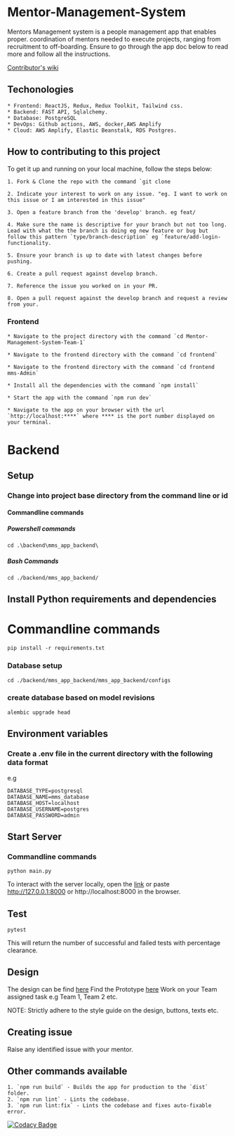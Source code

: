 # Mentor-Management-System

Mentors Management system is a people management app that enables proper.
coordination of mentors needed to execute projects, ranging from recruitment to off-boarding. Ensure to go through the
app doc below to read more and follow all the instructions.

[Contributor's wiki](https://github.com/ALCOpenSource/Mentor-Management-System-Team-6/wiki)

## Techonologies

    * Frontend: ReactJS, Redux, Redux Toolkit, Tailwind css.
    * Backend: FAST API, Sqlalchemy.
    * Database: PostgreSQL
    * DevOps: Github actions, AWS, docker,AWS Amplify
    * Cloud: AWS Amplify, Elastic Beanstalk, RDS Postgres.

## How to contributing to this project

To get it up and running on your local machine, follow the steps below:

    1. Fork & Clone the repo with the command `git clone

    2. Indicate your interest to work on any issue. "eg. I want to work on this issue or I am interested in this issue"

    3. Open a feature branch from the 'develop' branch. eg feat/

    4. Make sure the name is descriptive for your branch but not too long. Lead with what the the branch is doing eg new feature or bug but follow this pattern `type/branch-description` eg `feature/add-login-functionality.

    5. Ensure your branch is up to date with latest changes before pushing.

    6. Create a pull request against develop branch.

    7. Reference the issue you worked on in your PR.

    8. Open a pull request against the develop branch and request a review from your.

### Frontend

    * Navigate to the project directory with the command `cd Mentor-Management-System-Team-1`

    * Navigate to the frontend directory with the command `cd frontend`

    * Navigate to the frontend directory with the command `cd frontend mms-Admin`

    * Install all the dependencies with the command `npm install`

    * Start the app with the command `npm run dev`

    * Navigate to the app on your browser with the url `http://localhost:****` where **** is the port number displayed on
    your terminal.

# Backend

## Setup

### Change into  project base directory from the command line or id

#### Commandline commands

##### Powershell commands

    cd .\backend\mms_app_backend\

##### Bash Commands

    cd ./backend/mms_app_backend/

## Install Python requirements and dependencies

# Commandline commands

    pip install -r requirements.txt

### Database setup

    cd ./backend/mms_app_backend/mms_app_backend/configs

### create database based on model revisions

    alembic upgrade head 

## Environment variables

### Create a .env file in the current directory with the following data format

e.g

    DATABASE_TYPE=postgresql
    DATABASE_NAME=mms_database
    DATABASE_HOST=localhost
    DATABASE_USERNAME=postgres
    DATABASE_PASSWORD=admin

## Start Server

### Commandline commands

    python main.py

To interact with the server locally, open the [link](http://127.0.0.1:8000) or paste http://127.0.0.1:8000
or http://localhost:8000
in the browser.

## Test

    pytest 

This will return the number of successful and failed tests with percentage clearance.

## Design

The design can be
find [here](https://www.figma.com/file/JNZKj3lachPypSOMBOhC1e/MMS-ALC-0pen-Source-Project?node-id=6784%3A7593\&t=dnwBBGHPZRxryUnJ-0)
Find the
Prototype [here](https://www.figma.com/proto/JNZKj3lachPypSOMBOhC1e/MMS-ALC-0pen-Source-Project?page-id=6782%3A4428\&node-id=6784%3A6712\&viewport=565%2C382%2C0.02\&scaling=min-zoom\&starting-point-node-id=6784%3A6712)
Work on your Team assigned task e.g Team 1, Team 2 etc.

NOTE: Strictly adhere to the style guide on the design, buttons, texts etc.

## Creating issue

Raise any identified issue with your mentor.

## Other commands available

    1. `npm run build` - Builds the app for production to the `dist` folder.
    2. `npm run lint` - Lints the codebase.
    3. `npm run lint:fix` - Lints the codebase and fixes auto-fixable error.

[![Codacy Badge](https://app.codacy.com/project/badge/Grade/098d739ea9504dadabbcc4898eaff86e)](https://app.codacy.com/gh/ALCOpenSource/Mentor-Management-System-Team-1/dashboard?utm_source=gh\&utm_medium=referral\&utm_content=\&utm_campaign=Badge_grade)

